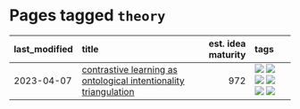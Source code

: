 # Pages tagged `theory`

|last_modified|title|est. idea maturity|tags
|:---|:---|---:|:---|
|2023-04-07|[contrastive learning as ontological intentionality triangulation](../contrastive_learning_as_ontological_intentionality_triangulation.md)|972|[![](https://img.shields.io/badge/tag-meta-d2ea1b)](../tags/meta.md) [![](https://img.shields.io/badge/tag-philosophy-4d5a4)](../tags/philosophy.md) [![](https://img.shields.io/badge/tag-semiotics-d47f6f)](../tags/semiotics.md) [![](https://img.shields.io/badge/tag-synesthesia-913db)](../tags/synesthesia.md) [![](https://img.shields.io/badge/tag-theory-193ec4)](../tags/theory.md) [![](https://img.shields.io/badge/tag-wip-4072a1)](../tags/wip.md)|